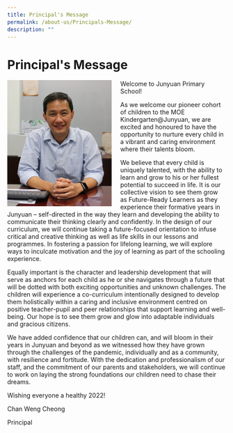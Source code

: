 ```yaml
---
title: Principal's Message
permalink: /about-us/Principals-Message/
description: ""
---
```

Principal's Message
===================

<img src="/images/Principal.jpeg" style="width:240px;height:290px;margin-right:20px;" align = "left">

Welcome to Junyuan Primary School!

  

As we welcome our pioneer cohort of children to the MOE Kindergarten@Junyuan, we are excited and honoured to have the opportunity to nurture every child in a vibrant and caring environment where their talents bloom.

We believe that every child is uniquely talented, with the ability to learn and grow to his or her fullest potential to succeed in life. It is our collective vision to see them grow as Future-Ready Learners as they experience their formative years in Junyuan – self-directed in the way they learn and developing the ability to communicate their thinking clearly and confidently. In the design of our curriculum, we will continue taking a future-focused orientation to infuse critical and creative thinking as well as life skills in our lessons and programmes. In fostering a passion for lifelong learning, we will explore ways to inculcate motivation and the joy of learning as part of the schooling experience.

Equally important is the character and leadership development that will serve as anchors for each child as he or she navigates through a future that will be dotted with both exciting opportunities and unknown challenges. The children will experience a co-curriculum intentionally designed to develop them holistically within a caring and inclusive environment centred on positive teacher-pupil and peer relationships that support learning and well-being. Our hope is to see them grow and glow into adaptable individuals and gracious citizens.

  

We have added confidence that our children can, and will bloom in their years in Junyuan and beyond as we witnessed how they have grown through the challenges of the pandemic, individually and as a community, with resilience and fortitude. With the dedication and professionalism of our staff, and the commitment of our parents and stakeholders, we will continue to work on laying the strong foundations our children need to chase their dreams.

  

Wishing everyone a healthy 2022!

  

Chan Weng Cheong

Principal